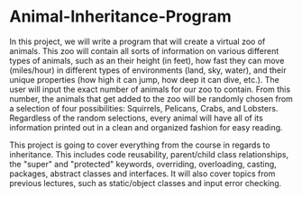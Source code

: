 # Animal-Inheritance-Program

In this project, we will write a program that will create a virtual zoo of animals. This zoo will contain all sorts of information on various different types of animals, such as an their height (in feet), how fast they can move (miles/hour) in different types of environments (land, sky, water), and their unique properties (how high it can jump, how deep it can dive, etc.). The user will input the exact number of animals for our zoo to contain. From this number, the animals that get added to the zoo will be randomly chosen from a selection of four possibilities: Squirrels, Pelicans, Crabs, and Lobsters. Regardless of the random selections, every animal will have all of its information printed out in a clean and organized fashion for easy reading.

This project is going to cover everything from the course in regards to inheritance. This includes code reusability, parent/child class relationships, the "super" and "protected" keywords, overriding, overloading, casting, packages, abstract classes and interfaces. It will also cover topics from previous lectures, such as static/object classes and input error checking.
